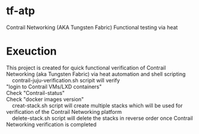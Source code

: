 # tf-atp
Contrail Networking (AKA Tungsten Fabric) Functional testing via heat
# Exeuction 
This project is created for quick functional verification of Contrail Networking (aka Tungsten Fabric) via heat automation and shell scripting  <br/>
&nbsp; &nbsp; contrail-juju-verification.sh scripit will verify <br/>"login to Contrail VMs/LXD containers"<br/> Check "Contrail-status" <br/> Check "docker images version" <br/>
&nbsp; &nbsp; creat-stack.sh script will create multiple stacks which will be used for verification of the Contrail Networking platform <br/>
&nbsp; &nbsp; delete-stack.sh script will delete the stacks in reverse order once Contrail Networking verification is completed 
